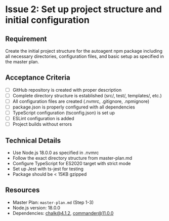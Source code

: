 # Issue 2: Set up project structure and initial configuration

## Requirement
Create the initial project structure for the autoagent npm package including all necessary directories, configuration files, and basic setup as specified in the master plan.

## Acceptance Criteria
- [ ] GitHub repository is created with proper description
- [ ] Complete directory structure is established (src/, test/, templates/, etc.)
- [ ] All configuration files are created (.nvmrc, .gitignore, .npmignore)
- [ ] package.json is properly configured with all dependencies
- [ ] TypeScript configuration (tsconfig.json) is set up
- [ ] ESLint configuration is added
- [ ] Project builds without errors

## Technical Details
- Use Node.js 18.0.0 as specified in .nvmrc
- Follow the exact directory structure from master-plan.md
- Configure TypeScript for ES2020 target with strict mode
- Set up Jest with ts-jest for testing
- Package should be < 15KB gzipped

## Resources
- Master Plan: `master-plan.md` (Step 1-3)
- Node.js version: 18.0.0
- Dependencies: chalk@4.1.2, commander@11.0.0